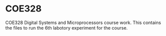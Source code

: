 # COE328
COE328 Digital Systems and Microprocessors course work. 
This contains the files to run the 6th labotory experiment for the course.
